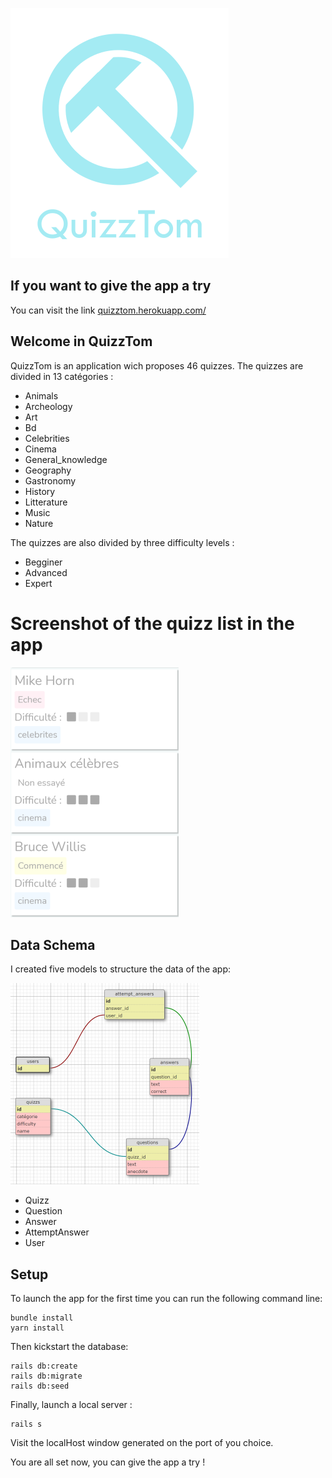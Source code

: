 ![](logoReadMeSmall.png)

## If you want to give the app a try

You can visit the link [quizztom.herokuapp.com/](https://quizztom.herokuapp.com/)

## Welcome in QuizzTom
QuizzTom is an application wich proposes 46 quizzes.
The quizzes are divided in 13 catégories :

- Animals
- Archeology
- Art
- Bd
- Celebrities
- Cinema
- General_knowledge
- Geography
- Gastronomy
- History
- Litterature
- Music
- Nature

The quizzes are also divided by three difficulty levels : 

- Begginer
- Advanced
- Expert

# Screenshot of the quizz list in the app

![](captureIndexSmall.png)


## Data Schema

I created five models to structure the data of the app:

![](dbSchemaSmall.png)

- Quizz
- Question
- Answer
- AttemptAnswer
- User

## Setup

To launch the app for the first time you can run the following command line:

```
bundle install
yarn install
```

Then kickstart the database:

```
rails db:create
rails db:migrate
rails db:seed
```
Finally, launch a local server :

```
rails s
```

Visit the localHost window generated on the port of you choice.

You are all set now, you can give the app a try !
